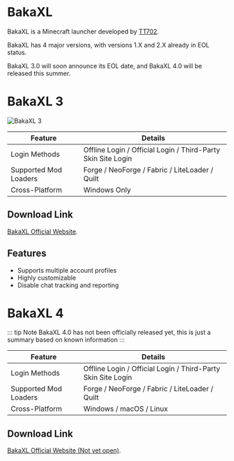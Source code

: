 # BakaXL 

BakaXL is a Minecraft launcher developed by [TT702](https://afdian.net/a/TT702).

BakaXL has 4 major versions, with versions 1.X and 2.X already in EOL status.

BakaXL 3.0 will soon announce its EOL date, and BakaXL 4.0 will be released this summer.

# BakaXL 3

![BakaXL 3](https://r2.oscsmc.baka.ac.cn/dc137f8a-6084-4d66-b9c4-13b4065603cc.png)

| Feature           | Details                                        |
| ----------------- | --------------------------------------------- |
| Login Methods     | Offline Login / Official Login / Third-Party Skin Site Login |
| Supported Mod Loaders | Forge / NeoForge / Fabric / LiteLoader / Quilt |
| Cross-Platform    | Windows Only                                   | 

## Download Link

[BakaXL Official Website](https://www.bakaxl.com/).

## Features
 - Supports multiple account profiles
 - Highly customizable
 - Disable chat tracking and reporting

# BakaXL 4

::: tip Note
BakaXL 4.0 has not been officially released yet, this is just a summary based on known information
:::

| Feature           | Details                                        |
| ----------------- | --------------------------------------------- |
| Login Methods     | Offline Login / Official Login / Third-Party Skin Site Login |
| Supported Mod Loaders | Forge / NeoForge / Fabric / LiteLoader / Quilt |
| Cross-Platform    | Windows / macOS / Linux                        | 

## Download Link

[BakaXL Official Website (Not yet open)](https://www.bakaxl.com/v4).